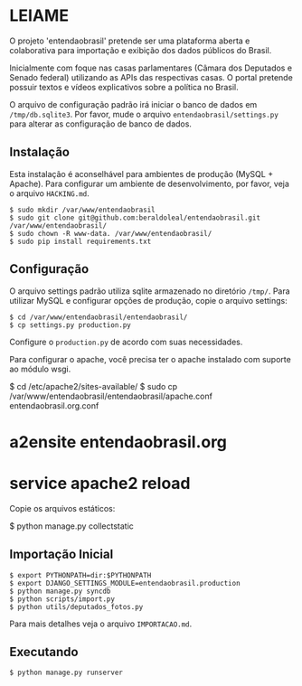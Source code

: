 LEIAME
======

O projeto 'entendaobrasil' pretende ser uma plataforma aberta e colaborativa
para importação e exibição dos dados públicos do Brasil.

Inicialmente com foque nas casas parlamentares (Câmara dos Deputados e Senado
federal) utilizando as APIs das respectivas casas. O portal pretende possuir
textos e vídeos explicativos sobre a política no Brasil.

O arquivo de configuração padrão irá iniciar o banco de dados em
`/tmp/db.sqlite3`. Por favor, mude o arquivo `entendaobrasil/settings.py` para
alterar as configuração de banco de dados.


Instalação
----------

Esta instalação é aconselhável para ambientes de produção (MySQL + Apache).
Para configurar um ambiente de desenvolvimento, por favor, veja o arquivo
`HACKING.md`.

    $ sudo mkdir /var/www/entendaobrasil
    $ sudo git clone git@github.com:beraldoleal/entendaobrasil.git /var/www/entendaobrasil/
    $ sudo chown -R www-data. /var/www/entendaobrasil/
    $ sudo pip install requirements.txt

Configuração
------------

O arquivo settings padrão utiliza sqlite armazenado no diretório `/tmp/`. Para
utilizar MySQL e configurar opções de produção, copie o arquivo settings:

    $ cd /var/www/entendaobrasil/entendaobrasil/
    $ cp settings.py production.py

Configure o `production.py` de acordo com suas necessidades.

Para configurar o apache, você precisa ter o apache instalado com suporte ao
módulo wsgi.

   $ cd /etc/apache2/sites-available/
   $ sudo cp /var/www/entendaobrasil/entendaobrasil/apache.conf entendaobrasil.org.conf
   # a2ensite entendaobrasil.org
   # service apache2 reload

Copie os arquivos estáticos:

   $ python manage.py collectstatic


Importação Inicial
------------------

    $ export PYTHONPATH=dir:$PYTHONPATH
    $ export DJANGO_SETTINGS_MODULE=entendaobrasil.production
    $ python manage.py syncdb
    $ python scripts/import.py
    $ python utils/deputados_fotos.py

Para mais detalhes veja o arquivo `IMPORTACAO.md`.

Executando
----------

    $ python manage.py runserver

